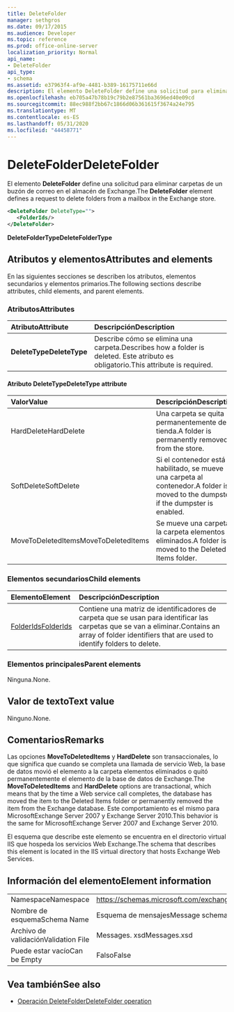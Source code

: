 ```yaml
---
title: DeleteFolder
manager: sethgros
ms.date: 09/17/2015
ms.audience: Developer
ms.topic: reference
ms.prod: office-online-server
localization_priority: Normal
api_name:
- DeleteFolder
api_type:
- schema
ms.assetid: e37963f4-af9e-4481-b389-16175711e66d
description: El elemento DeleteFolder define una solicitud para eliminar carpetas de un buzón de correo en el almacén de Exchange.
ms.openlocfilehash: eb705a47b78b19c79b2e87561ba3696ed40e09cd
ms.sourcegitcommit: 88ec988f2bb67c1866d06b361615f3674a24e795
ms.translationtype: MT
ms.contentlocale: es-ES
ms.lasthandoff: 05/31/2020
ms.locfileid: "44458771"
---
```

# <a name="deletefolder"></a><span data-ttu-id="87879-103">DeleteFolder</span><span class="sxs-lookup"><span data-stu-id="87879-103">DeleteFolder</span></span>

<span data-ttu-id="87879-104">El elemento **DeleteFolder** define una solicitud para eliminar carpetas de un buzón de correo en el almacén de Exchange.</span><span class="sxs-lookup"><span data-stu-id="87879-104">The **DeleteFolder** element defines a request to delete folders from a mailbox in the Exchange store.</span></span> 
  
```XML
<DeleteFolder DeleteType="">
   <FolderIds/>
</DeleteFolder>
```

 <span data-ttu-id="87879-105">**DeleteFolderType**</span><span class="sxs-lookup"><span data-stu-id="87879-105">**DeleteFolderType**</span></span>
## <a name="attributes-and-elements"></a><span data-ttu-id="87879-106">Atributos y elementos</span><span class="sxs-lookup"><span data-stu-id="87879-106">Attributes and elements</span></span>

<span data-ttu-id="87879-107">En las siguientes secciones se describen los atributos, elementos secundarios y elementos primarios.</span><span class="sxs-lookup"><span data-stu-id="87879-107">The following sections describe attributes, child elements, and parent elements.</span></span>
  
### <a name="attributes"></a><span data-ttu-id="87879-108">Atributos</span><span class="sxs-lookup"><span data-stu-id="87879-108">Attributes</span></span>

|<span data-ttu-id="87879-109">**Atributo**</span><span class="sxs-lookup"><span data-stu-id="87879-109">**Attribute**</span></span>|<span data-ttu-id="87879-110">**Descripción**</span><span class="sxs-lookup"><span data-stu-id="87879-110">**Description**</span></span>|
|:-----|:-----|
|<span data-ttu-id="87879-111">**DeleteType**</span><span class="sxs-lookup"><span data-stu-id="87879-111">**DeleteType**</span></span> <br/> |<span data-ttu-id="87879-112">Describe cómo se elimina una carpeta.</span><span class="sxs-lookup"><span data-stu-id="87879-112">Describes how a folder is deleted.</span></span> <span data-ttu-id="87879-113">Este atributo es obligatorio.</span><span class="sxs-lookup"><span data-stu-id="87879-113">This attribute is required.</span></span>  <br/> |
   
#### <a name="deletetype-attribute"></a><span data-ttu-id="87879-114">Atributo DeleteType</span><span class="sxs-lookup"><span data-stu-id="87879-114">DeleteType attribute</span></span>

|<span data-ttu-id="87879-115">**Valor**</span><span class="sxs-lookup"><span data-stu-id="87879-115">**Value**</span></span>|<span data-ttu-id="87879-116">**Descripción**</span><span class="sxs-lookup"><span data-stu-id="87879-116">**Description**</span></span>|
|:-----|:-----|
|<span data-ttu-id="87879-117">HardDelete</span><span class="sxs-lookup"><span data-stu-id="87879-117">HardDelete</span></span>  <br/> |<span data-ttu-id="87879-118">Una carpeta se quita permanentemente de la tienda.</span><span class="sxs-lookup"><span data-stu-id="87879-118">A folder is permanently removed from the store.</span></span>  <br/> |
|<span data-ttu-id="87879-119">SoftDelete</span><span class="sxs-lookup"><span data-stu-id="87879-119">SoftDelete</span></span>  <br/> |<span data-ttu-id="87879-120">Si el contenedor está habilitado, se mueve una carpeta al contenedor.</span><span class="sxs-lookup"><span data-stu-id="87879-120">A folder is moved to the dumpster if the dumpster is enabled.</span></span>  <br/> |
|<span data-ttu-id="87879-121">MoveToDeletedItems</span><span class="sxs-lookup"><span data-stu-id="87879-121">MoveToDeletedItems</span></span>  <br/> |<span data-ttu-id="87879-122">Se mueve una carpeta a la carpeta elementos eliminados.</span><span class="sxs-lookup"><span data-stu-id="87879-122">A folder is moved to the Deleted Items folder.</span></span>  <br/> |
   
### <a name="child-elements"></a><span data-ttu-id="87879-123">Elementos secundarios</span><span class="sxs-lookup"><span data-stu-id="87879-123">Child elements</span></span>

|<span data-ttu-id="87879-124">**Elemento**</span><span class="sxs-lookup"><span data-stu-id="87879-124">**Element**</span></span>|<span data-ttu-id="87879-125">**Descripción**</span><span class="sxs-lookup"><span data-stu-id="87879-125">**Description**</span></span>|
|:-----|:-----|
|[<span data-ttu-id="87879-126">FolderIds</span><span class="sxs-lookup"><span data-stu-id="87879-126">FolderIds</span></span>](folderids.md) <br/> |<span data-ttu-id="87879-127">Contiene una matriz de identificadores de carpeta que se usan para identificar las carpetas que se van a eliminar.</span><span class="sxs-lookup"><span data-stu-id="87879-127">Contains an array of folder identifiers that are used to identify folders to delete.</span></span>  <br/> |
   
### <a name="parent-elements"></a><span data-ttu-id="87879-128">Elementos principales</span><span class="sxs-lookup"><span data-stu-id="87879-128">Parent elements</span></span>

<span data-ttu-id="87879-129">Ninguna.</span><span class="sxs-lookup"><span data-stu-id="87879-129">None.</span></span>
  
## <a name="text-value"></a><span data-ttu-id="87879-130">Valor de texto</span><span class="sxs-lookup"><span data-stu-id="87879-130">Text value</span></span>

<span data-ttu-id="87879-131">Ninguno.</span><span class="sxs-lookup"><span data-stu-id="87879-131">None.</span></span>
  
## <a name="remarks"></a><span data-ttu-id="87879-132">Comentarios</span><span class="sxs-lookup"><span data-stu-id="87879-132">Remarks</span></span>

<span data-ttu-id="87879-133">Las opciones **MoveToDeletedItems** y **HardDelete** son transaccionales, lo que significa que cuando se completa una llamada de servicio Web, la base de datos movió el elemento a la carpeta elementos eliminados o quitó permanentemente el elemento de la base de datos de Exchange.</span><span class="sxs-lookup"><span data-stu-id="87879-133">The **MoveToDeletedItems** and **HardDelete** options are transactional, which means that by the time a Web service call completes, the database has moved the item to the Deleted Items folder or permanently removed the item from the Exchange database.</span></span> <span data-ttu-id="87879-134">Este comportamiento es el mismo para MicrosoftExchange Server 2007 y Exchange Server 2010.</span><span class="sxs-lookup"><span data-stu-id="87879-134">This behavior is the same for MicrosoftExchange Server 2007 and Exchange Server 2010.</span></span> 
  
<span data-ttu-id="87879-135">El esquema que describe este elemento se encuentra en el directorio virtual IIS que hospeda los servicios Web Exchange.</span><span class="sxs-lookup"><span data-stu-id="87879-135">The schema that describes this element is located in the IIS virtual directory that hosts Exchange Web Services.</span></span>
  
## <a name="element-information"></a><span data-ttu-id="87879-136">Información del elemento</span><span class="sxs-lookup"><span data-stu-id="87879-136">Element information</span></span>

|||
|:-----|:-----|
|<span data-ttu-id="87879-137">Namespace</span><span class="sxs-lookup"><span data-stu-id="87879-137">Namespace</span></span>  <br/> |https://schemas.microsoft.com/exchange/services/2006/messages  <br/> |
|<span data-ttu-id="87879-138">Nombre de esquema</span><span class="sxs-lookup"><span data-stu-id="87879-138">Schema Name</span></span>  <br/> |<span data-ttu-id="87879-139">Esquema de mensajes</span><span class="sxs-lookup"><span data-stu-id="87879-139">Message schema</span></span>  <br/> |
|<span data-ttu-id="87879-140">Archivo de validación</span><span class="sxs-lookup"><span data-stu-id="87879-140">Validation File</span></span>  <br/> |<span data-ttu-id="87879-141">Messages. xsd</span><span class="sxs-lookup"><span data-stu-id="87879-141">Messages.xsd</span></span>  <br/> |
|<span data-ttu-id="87879-142">Puede estar vacío</span><span class="sxs-lookup"><span data-stu-id="87879-142">Can be Empty</span></span>  <br/> |<span data-ttu-id="87879-143">Falso</span><span class="sxs-lookup"><span data-stu-id="87879-143">False</span></span>  <br/> |
   
## <a name="see-also"></a><span data-ttu-id="87879-144">Vea también</span><span class="sxs-lookup"><span data-stu-id="87879-144">See also</span></span>

- [<span data-ttu-id="87879-145">Operación DeleteFolder</span><span class="sxs-lookup"><span data-stu-id="87879-145">DeleteFolder operation</span></span>](deletefolder-operation.md)


